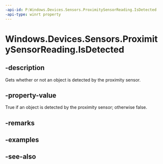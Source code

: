 ----api-id: P:Windows.Devices.Sensors.ProximitySensorReading.IsDetected
-api-type: winrt property
---<!-- Property syntaxpublic bool IsDetected { get; }--># Windows.Devices.Sensors.ProximitySensorReading.IsDetected## -descriptionGets whether or not an object is detected by the proximity sensor.## -property-valueTrue if an object is detected by the proximity sensor; otherwise false.## -remarks## -examples## -see-also